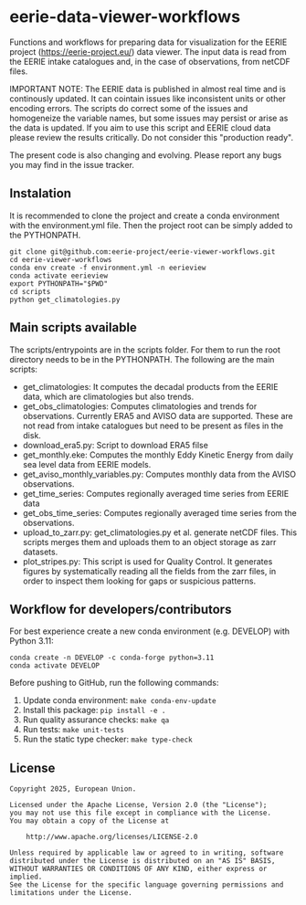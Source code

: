 # eerie-data-viewer-workflows

Functions and workflows for preparing data for visualization for the EERIE project (https://eerie-project.eu/) data viewer. The input
data is read from the EERIE intake catalogues and, in the case of observations,
from netCDF files. 

IMPORTANT NOTE: The EERIE data is published in almost real time and is continously updated.
It can cointain issues like inconsistent units or other encoding errors. The scripts do correct some of 
the issues and homogeneize the variable names, but some issues may persist or arise as the data is updated.
If you aim to use this script and EERIE cloud data please review the results critically. Do not consider
this "production ready".

The present code is also changing and evolving. Please report any bugs you may find in the issue tracker.

## Instalation

It is recommended to clone the project and create a conda environment with the environment.yml file. Then 
the project root can be simply added to the PYTHONPATH.

```commandline
git clone git@github.com:eerie-project/eerie-viewer-workflows.git
cd eerie-viewer-workflows
conda env create -f environment.yml -n eerieview
conda activate eerieview
export PYTHONPATH="$PWD"
cd scripts
python get_climatologies.py
```

## Main scripts available

The scripts/entrypoints are in the scripts folder. For them to run the root directory needs to be in the
PYTHONPATH. The following are the main scripts:

* get_climatologies: It computes the decadal products from the EERIE data, which are climatologies but also trends.
* get_obs_climatologies: Computes climatologies and trends for observations. Currently ERA5 and AVISO data are  supported. These are not read from intake catalogues but need to be present as files in the disk.
* download_era5.py: Script to download ERA5 filse
* get_monthly.eke: Computes the monthly Eddy Kinetic Energy from daily sea level data from EERIE models.
* get_aviso_monthly_variables.py: Computes monthly data from the AVISO observations.
* get_time_series: Computes regionally averaged time series from EERIE data
* get_obs_time_series: Computes regionally averaged time series from the observations.
* upload_to_zarr.py: get_climatologies.py et al. generate netCDF files. This scripts merges them and uploads them to an object storage as zarr datasets.
* plot_stripes.py: This script is used for Quality Control. It generates figures by systematically reading all the fields from the zarr files, in order to inspect them looking for gaps or suspicious patterns.


## Workflow for developers/contributors

For best experience create a new conda environment (e.g. DEVELOP) with Python 3.11:

```
conda create -n DEVELOP -c conda-forge python=3.11
conda activate DEVELOP
```

Before pushing to GitHub, run the following commands:

1. Update conda environment: `make conda-env-update`
1. Install this package: `pip install -e .`
1. Run quality assurance checks: `make qa`
1. Run tests: `make unit-tests`
1. Run the static type checker: `make type-check`

## License

```
Copyright 2025, European Union.

Licensed under the Apache License, Version 2.0 (the "License");
you may not use this file except in compliance with the License.
You may obtain a copy of the License at

    http://www.apache.org/licenses/LICENSE-2.0

Unless required by applicable law or agreed to in writing, software
distributed under the License is distributed on an "AS IS" BASIS,
WITHOUT WARRANTIES OR CONDITIONS OF ANY KIND, either express or implied.
See the License for the specific language governing permissions and
limitations under the License.
```
